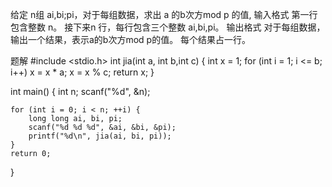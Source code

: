 给定 n组 ai,bi;pi，对于每组数据，求出 a 的b次方mod p 的值,
输入格式
第一行包含整数 n。
接下来n 行，每行包含三个整数 ai,bi,pi。
输出格式
对于每组数据，输出一个结果，表示a的b次方mod p的值。
每个结果占一行。

题解
#include <stdio.h>
int jia(int a, int b,int c)
{
    int x = 1;
    for (int i = 1; i <= b; i++)
        x = x * a;
        x = x % c;
        return x;
}

int main() {
    int n;
    scanf("%d", &n); 

    for (int i = 0; i < n; ++i) {
        long long ai, bi, pi;
        scanf("%d %d %d", &ai, &bi, &pi);
        printf("%d\n", jia(ai, bi, pi));
    }
    return 0;
}
